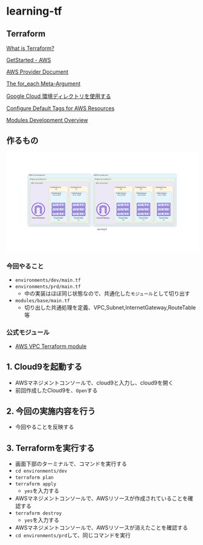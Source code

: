 # learning-tf

## Terraform
[What is Terraform?](https://developer.hashicorp.com/terraform/intro)

[GetStarted - AWS](https://developer.hashicorp.com/terraform/tutorials/aws-get-started)

[AWS Provider Document](https://registry.terraform.io/providers/hashicorp/aws/latest/docs)

[The for_each Meta-Argument](https://developer.hashicorp.com/terraform/language/meta-arguments/for_each)

[Google Cloud 環境ディレクトリを使用する](https://cloud.google.com/docs/terraform/best-practices-for-terraform#environment-directories)

[Configure Default Tags for AWS Resources](https://developer.hashicorp.com/terraform/tutorials/aws/aws-default-tags)

[Modules Development Overview](https://developer.hashicorp.com/terraform/language/modules/develop)

## 作るもの
![image](/img/learning-tf.png)

### 今回やること
- `environments/dev/main.tf`
- `environments/prd/main.tf`
  - 中の実装はほぼ同じ状態なので、共通化した`モジュール`として切り出す
- `modules/base/main.tf`
  - 切り出した共通処理を定義、VPC,Subnet,InternetGateway,RouteTable 等

### 公式モジュール
- [AWS VPC Terraform module](https://registry.terraform.io/modules/terraform-aws-modules/vpc/aws/latest)

## 1. Cloud9を起動する
- AWSマネジメントコンソールで、cloud9と入力し、cloud9を開く
- 前回作成したCloud9を、`Open`する

## 2. 今回の実施内容を行う
- 今回やることを反映する

## 3. Terraformを実行する
- 画面下部のターミナルで、コマンドを実行する
- `cd environments/dev`
- `terraform plan`
- `terraform apply`
  - `yes`を入力する
- AWSマネジメントコンソールで、AWSリソースが作成されていることを確認する
- `terraform destroy`
  - `yes`を入力する
- AWSマネジメントコンソールで、AWSリソースが消えたことを確認する
- `cd environments/prd`して、同じコマンドを実行

